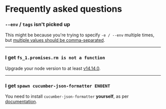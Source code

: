 # Frequently asked questions

### `--env` / `tags` isn't picked up

This might be because you're trying to specify `-e / --env` multiple times, but [multiple values should be comma-separated](https://docs.cypress.io/guides/guides/command-line#cypress-run-env-lt-env-gt).

---

### I get `fs_1.promises.rm is not a function`

Upgrade your node version to at least [v14.14.0](https://nodejs.org/api/fs.html#fspromisesrmpath-options).

---

### I get `spawn cucumber-json-formatter ENOENT`

You need to install `cucumber-json-formatter` **yourself**, as per [documentation](json-report.md).
